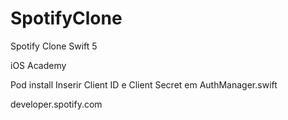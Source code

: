 # SpotifyClone
Spotify Clone Swift 5  

iOS Academy

Pod install
 Inserir Client ID e Client Secret em AuthManager.swift

developer.spotify.com
 
 
